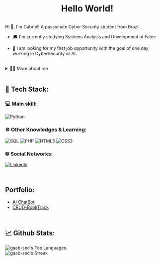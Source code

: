 <!--título-->
<div id="user-content-toc">
  <ul align="center">
    <summary><h1 style="display: inline-block">Hello World!</h1></summary>
</div>

<!-- Presentation -->
<p>
  Hi 👋, I'm Gabriel!
  A passionate Cyber Security student from Brazil.

  - 🎓 I'm currently studying Systems Analysis and Development at Fatec

  - 🔭 I am looking for my first job opportunity with the goal of one day working in CyberSecurity or AI.
</p>

<br>

<!-- Dropdown -->
<details>
  <summary>👨‍💻 More about me</summary>

  - 💬 I am 18 years old, currently living in Brazil. I speak intermediate English and have experience with Python, Linux, and SQL. Although I have not yet had a job, I am actively seeking an internship opportunity to gain professional experience. My goal is to build a career in Cybersecurity or AI, and ideally, work with both fields in the future.

  - ⚡ I enjoy reading books, playing games, watching movies, and exercising. I believe these activities help me develop a broader perspective and improve my problem-solving skills, which are essential for my work in technology. :)
</details>

<br>

<h2>🚀 Tech Stack:</h2> 
<!-- Skills: Main skills -->
  <div style="flex-basis: 48%;">
    <h3>💻  Main skill: </h3>
    <img align="center" alt="Python" src="https://img.shields.io/badge/Python-14354C?style=for-the-badge&logo=python&logoColor=white">
  </div>

<!-- Skills: Other Knowledge -->
  <div style="flex-basis: 48%;">
    <h3>⚙️  Other Knowledges & Learning: </h3>
    <img align="center" alt="SQL" src="https://img.shields.io/badge/Mysql-E95420?style=for-the-badge&logo=Mysql&logoColor=white">
    <img align="center" alt="PHP" src="https://img.shields.io/badge/PHP-777BB4?style=for-the-badge&logo=php&logoColor=white">
    <img align="center" alt="HTML5" src="https://img.shields.io/badge/HTML5-E34F26?style=for-the-badge&logo=html5&logoColor=white">
    <img align="center" alt="CSS3" src="https://img.shields.io/badge/CSS3-1572B6?style=for-the-badge&logo=css3&logoColor=white">
  </div>

  
  <h3>🌐  Social Networks: </h3>
  
  [![LinkedIn](https://img.shields.io/badge/LinkedIn-0077B5?style=for-the-badge&logo=linkedin&logoColor=white)](https://www.linkedin.com/in/gabriel-oldrado/)

<br>

<!-- Portfolio -->

## Portfolio:
- [AI ChatBot](https://github.com/gaab-sec/AI-ChatBot)
- [CRUD-BookTrack](https://github.com/gaab-sec/Projeto_BookTrack)

<!--
- [Exploratory Data Analysis](https://github.com/VariableBee/EDA_Loggi)
- [Interactive Data Visualization](https://github.com/VariableBee/COVID_19_DASHBOARD)
- [Data Querying and Analysis](https://github.com/VariableBee/AWS_Athena_Queries)
- [Client Registry System](https://github.com/VariableBee/Cartorio)
-->

<br>

<h2>📈 Github Stats:</h2>

<!-- GithubStats -->
![gaab-sec's Top Languages](https://github-readme-stats.vercel.app/api/top-langs/?username=gaab-sec&theme=gotham&show_icons=true&hide_border=true&layout=compact) <br>
![gaab-sec's Streak](https://github-readme-streak-stats.herokuapp.com/?user=gaab-sec&theme=gotham&hide_border=true)


<!-- GIF -->
<!-- 
<p align="left">
  <img align="center" src="https://github.com/VariableBee/VariableBee/assets/77739311/4e9f41af-6b57-49a7-b15a-74322e96b4d7" alt="Imagem">
</p>
-->
